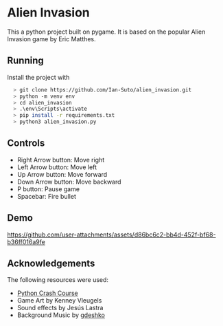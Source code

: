 
# Alien Invasion
This a python project built on pygame. It is based on the popular Alien Invasion game by Eric Matthes.


## Running

Install the project with

```bash
  > git clone https://github.com/Ian-Suto/alien_invasion.git
  > python -m venv env
  > cd alien_invasion
  > .\env\Scripts\activate 
  > pip install -r requirements.txt
  > python3 alien_invasion.py
```
    
## Controls
* Right Arrow button: Move right
* Left Arrow button: Move left
* Up Arrow button: Move forward
* Down Arrow button: Move backward
* P button: Pause game
* Spacebar: Fire bullet
## Demo
https://github.com/user-attachments/assets/d86bc6c2-bb4d-452f-bf68-b36ff016a9fe


## Acknowledgements
The following resources were used:

 - [Python Crash Course](https://nostarch.com/python-crash-course-3rd-edition)
 - Game Art by Kenney Vleugels
 - Sound effects by Jesús Lastra
 - Background Music by [gdeshko](https://ydstuff.wordpress.com/about/)

